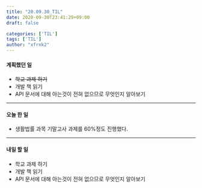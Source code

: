 ```yaml
---
title: "20.09.30_TIL"
date: 2020-09-30T23:41:29+09:00
draft: false

categories: ['TIL']
tags: ['TIL']
author: "xfrnk2"
---
```

#### 계획했던 일
+ ~~학교 과제 하기~~
+ 개발 책 읽기
+ API 문서에 대해 아는것이 전혀 없으므로 무엇인지 알아보기
---
#### 오늘 한 일
+ 생활법률 과목 기말고사 과제를 60%정도 진행했다.
---   
#### 내일 할 일 
+ 학교 과제 하기
+ 개발 책 읽기
+ API 문서에 대해 아는것이 전혀 없으므로 무엇인지 알아보기